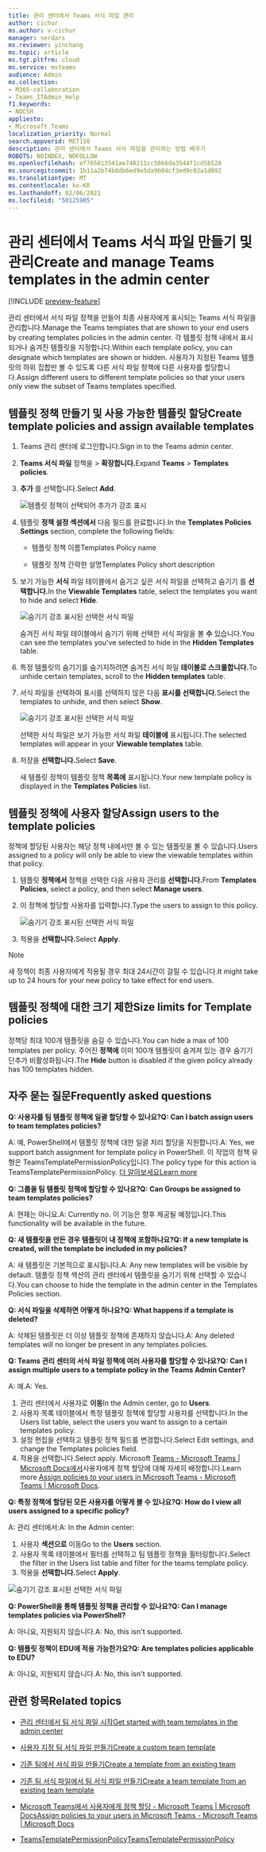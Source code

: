 ```yaml
---
title: 관리 센터에서 Teams 서식 파일 관리
author: cichur
ms.author: v-cichur
manager: serdars
ms.reviewer: yinchang
ms.topic: article
ms.tgt.pltfrm: cloud
ms.service: msteams
audience: Admin
ms.collection:
- M365-collaboration
- Teams_ITAdmin_Help
f1.keywords:
- NOCSH
appliesto:
- Microsoft Teams
localization_priority: Normal
search.appverid: MET150
description: 관리 센터에서 Teams 서식 파일을 관리하는 방법 배우기
ROBOTS: NOINDEX, NOFOLLOW
ms.openlocfilehash: ef765013541ae740211cc5666da3544f1cd5b528
ms.sourcegitcommit: 1b11a2b74b8db6ed9e5da9b04cf3ed9c02a1d892
ms.translationtype: MT
ms.contentlocale: ko-KR
ms.lasthandoff: 02/06/2021
ms.locfileid: "50125905"
---
```

# <a name="create-and-manage-teams-templates-in-the-admin-center"></a><span data-ttu-id="6f6ec-103">관리 센터에서 Teams 서식 파일 만들기 및 관리</span><span class="sxs-lookup"><span data-stu-id="6f6ec-103">Create and manage Teams templates in the admin center</span></span>

[!INCLUDE [preview-feature](includes/preview-feature.md)]

<span data-ttu-id="6f6ec-104">관리 센터에서 서식 파일 정책을 만들어 최종 사용자에게 표시되는 Teams 서식 파일을 관리합니다.</span><span class="sxs-lookup"><span data-stu-id="6f6ec-104">Manage the Teams templates that are shown to your end users by creating templates policies in the admin center.</span></span> <span data-ttu-id="6f6ec-105">각 템플릿 정책 내에서 표시되거나 숨겨진 템플릿을 지정합니다.</span><span class="sxs-lookup"><span data-stu-id="6f6ec-105">Within each template policy, you can designate which templates are shown or hidden.</span></span>
<span data-ttu-id="6f6ec-106">사용자가 지정된 Teams 템플릿의 하위 집합만 볼 수 있도록 다른 서식 파일 정책에 다른 사용자를 할당합니다.</span><span class="sxs-lookup"><span data-stu-id="6f6ec-106">Assign different users to different template policies so that your users only view the subset of Teams templates specified.</span></span>

## <a name="create-template-policies-and-assign-available-templates"></a><span data-ttu-id="6f6ec-107">템플릿 정책 만들기 및 사용 가능한 템플릿 할당</span><span class="sxs-lookup"><span data-stu-id="6f6ec-107">Create template policies and assign available templates</span></span>

1. <span data-ttu-id="6f6ec-108">Teams 관리 센터에 로그인합니다.</span><span class="sxs-lookup"><span data-stu-id="6f6ec-108">Sign in to the Teams admin center.</span></span>

2. <span data-ttu-id="6f6ec-109">**Teams 서식 파일** 정책을  >  **확장합니다.**</span><span class="sxs-lookup"><span data-stu-id="6f6ec-109">Expand **Teams** > **Templates policies**.</span></span>

3. <span data-ttu-id="6f6ec-110">**추가** 를 선택합니다.</span><span class="sxs-lookup"><span data-stu-id="6f6ec-110">Select **Add**.</span></span>

    ![템플릿 정책이 선택되어 추가가 강조 표시](media/template-policies-1.png)

1. <span data-ttu-id="6f6ec-112">템플릿 **정책 설정 섹션에서** 다음 필드를 완료합니다.</span><span class="sxs-lookup"><span data-stu-id="6f6ec-112">In the **Templates Policies Settings** section, complete the following fields:</span></span>

    - <span data-ttu-id="6f6ec-113">템플릿 정책 이름</span><span class="sxs-lookup"><span data-stu-id="6f6ec-113">Templates Policy name</span></span>

    - <span data-ttu-id="6f6ec-114">템플릿 정책 간략한 설명</span><span class="sxs-lookup"><span data-stu-id="6f6ec-114">Templates Policy short description</span></span>

2. <span data-ttu-id="6f6ec-115">보기 가능한 **서식** 파일 테이블에서 숨기고 싶은 서식 파일을 선택하고 숨기기 를 **선택합니다.**</span><span class="sxs-lookup"><span data-stu-id="6f6ec-115">In the **Viewable Templates** table, select the templates you want to hide and select **Hide**.</span></span>

    ![숨기기 강조 표시된 선택한 서식 파일](media/template-policies-2.png)

    <span data-ttu-id="6f6ec-117">숨겨진 서식 파일 테이블에서 숨기기 위해 선택한 서식 파일을 볼 **수** 있습니다.</span><span class="sxs-lookup"><span data-stu-id="6f6ec-117">You can see the templates you've selected to hide in the **Hidden Templates** table.</span></span>

1. <span data-ttu-id="6f6ec-118">특정 템플릿의 숨기기를 숨기지하려면 숨겨진 서식 파일 **테이블로 스크롤합니다.**</span><span class="sxs-lookup"><span data-stu-id="6f6ec-118">To unhide certain templates, scroll to the **Hidden templates** table.</span></span>

1. <span data-ttu-id="6f6ec-119">서식 파일을 선택하여 표시를 선택하지 않은 다음 **표시를 선택합니다.**</span><span class="sxs-lookup"><span data-stu-id="6f6ec-119">Select the templates to unhide, and then select **Show**.</span></span>

   ![숨기기 강조 표시된 선택한 서식 파일](media/template-policies-3.png)

   <span data-ttu-id="6f6ec-121">선택한 서식 파일은 보기 가능한 서식 파일 **테이블에** 표시됩니다.</span><span class="sxs-lookup"><span data-stu-id="6f6ec-121">The selected templates will appear in your **Viewable templates** table.</span></span>
3. <span data-ttu-id="6f6ec-122">저장을 **선택합니다.**</span><span class="sxs-lookup"><span data-stu-id="6f6ec-122">Select **Save**.</span></span>

   <span data-ttu-id="6f6ec-123">새 템플릿 정책이 템플릿 정책 **목록에** 표시됩니다.</span><span class="sxs-lookup"><span data-stu-id="6f6ec-123">Your new template policy is displayed in the **Templates Policies** list.</span></span>

## <a name="assign-users-to-the-template-policies"></a><span data-ttu-id="6f6ec-124">템플릿 정책에 사용자 할당</span><span class="sxs-lookup"><span data-stu-id="6f6ec-124">Assign users to the template policies</span></span>

<span data-ttu-id="6f6ec-125">정책에 할당된 사용자는 해당 정책 내에서만 볼 수 있는 템플릿을 볼 수 있습니다.</span><span class="sxs-lookup"><span data-stu-id="6f6ec-125">Users assigned to a policy will only be able to view the viewable templates within that policy.</span></span>

1. <span data-ttu-id="6f6ec-126">템플릿 **정책에서** 정책을 선택한 다음 사용자 관리를 **선택합니다.**</span><span class="sxs-lookup"><span data-stu-id="6f6ec-126">From **Templates Policies**, select a policy, and then select **Manage users**.</span></span>

2. <span data-ttu-id="6f6ec-127">이 정책에 할당할 사용자를 입력합니다.</span><span class="sxs-lookup"><span data-stu-id="6f6ec-127">Type the users to assign to this policy.</span></span>

   ![숨기기 강조 표시된 선택한 서식 파일](media/template-policies-4.png)

3. <span data-ttu-id="6f6ec-129">적용을 **선택합니다.**</span><span class="sxs-lookup"><span data-stu-id="6f6ec-129">Select **Apply**.</span></span>

> [!Note]
> <span data-ttu-id="6f6ec-130">새 정책이 최종 사용자에게 적용될 경우 최대 24시간이 걸릴 수 있습니다.</span><span class="sxs-lookup"><span data-stu-id="6f6ec-130">It might take up to 24 hours for your new policy to take effect for end users.</span></span>

## <a name="size-limits-for-template-policies"></a><span data-ttu-id="6f6ec-131">템플릿 정책에 대한 크기 제한</span><span class="sxs-lookup"><span data-stu-id="6f6ec-131">Size limits for Template policies</span></span>

<span data-ttu-id="6f6ec-132">정책당 최대 100개 템플릿을 숨길 수 있습니다.</span><span class="sxs-lookup"><span data-stu-id="6f6ec-132">You can hide a max of 100 templates per policy.</span></span> <span data-ttu-id="6f6ec-133">주어진 **정책에** 이미 100개 템플릿이 숨겨져 있는 경우 숨기기 단추가 비활성화됩니다.</span><span class="sxs-lookup"><span data-stu-id="6f6ec-133">The **Hide** button is disabled if the given policy already has 100 templates hidden.</span></span>

## <a name="frequently-asked-questions"></a><span data-ttu-id="6f6ec-134">자주 묻는 질문</span><span class="sxs-lookup"><span data-stu-id="6f6ec-134">Frequently asked questions</span></span>

<span data-ttu-id="6f6ec-135">**Q: 사용자를 팀 템플릿 정책에 일괄 할당할 수 있나요?**</span><span class="sxs-lookup"><span data-stu-id="6f6ec-135">**Q: Can I batch assign users to team templates policies?**</span></span>
  
<span data-ttu-id="6f6ec-136">A: 예, PowerShell에서 템플릿 정책에 대한 일괄 처리 할당을 지원합니다.</span><span class="sxs-lookup"><span data-stu-id="6f6ec-136">A: Yes, we support batch assignment for template policy in PowerShell.</span></span> <span data-ttu-id="6f6ec-137">이 작업의 정책 유형은 TeamsTemplatePermissionPolicy입니다.</span><span class="sxs-lookup"><span data-stu-id="6f6ec-137">The policy type for this action is TeamsTemplatePermissionPolicy.</span></span> [<span data-ttu-id="6f6ec-138">더 알아보세요</span><span class="sxs-lookup"><span data-stu-id="6f6ec-138">Learn more</span></span>](https://docs.microsoft.com/powershell/module/teams/new-csbatchpolicyassignmentoperation?view=teams-ps)

<span data-ttu-id="6f6ec-139">**Q: 그룹을 팀 템플릿 정책에 할당할 수 있나요?**</span><span class="sxs-lookup"><span data-stu-id="6f6ec-139">**Q: Can Groups be assigned to team templates policies?**</span></span>

<span data-ttu-id="6f6ec-140">A: 현재는 아니요.</span><span class="sxs-lookup"><span data-stu-id="6f6ec-140">A: Currently no.</span></span> <span data-ttu-id="6f6ec-141">이 기능은 향후 제공될 예정입니다.</span><span class="sxs-lookup"><span data-stu-id="6f6ec-141">This functionality will be available in the future.</span></span>

<span data-ttu-id="6f6ec-142">**Q: 새 템플릿을 만든 경우 템플릿이 내 정책에 포함하나요?**</span><span class="sxs-lookup"><span data-stu-id="6f6ec-142">**Q: If a new template is created, will the template be included in my policies?**</span></span>

<span data-ttu-id="6f6ec-143">A: 새 템플릿은 기본적으로 표시됩니다.</span><span class="sxs-lookup"><span data-stu-id="6f6ec-143">A: Any new templates will be visible by default.</span></span> <span data-ttu-id="6f6ec-144">템플릿 정책 섹션의 관리 센터에서 템플릿을 숨기기 위해 선택할 수 있습니다.</span><span class="sxs-lookup"><span data-stu-id="6f6ec-144">You can choose to hide the template in the admin center in the Templates Policies section.</span></span>

<span data-ttu-id="6f6ec-145">**Q: 서식 파일을 삭제하면 어떻게 하나요?**</span><span class="sxs-lookup"><span data-stu-id="6f6ec-145">**Q: What happens if a template is deleted?**</span></span>

<span data-ttu-id="6f6ec-146">A: 삭제된 템플릿은 더 이상 템플릿 정책에 존재하지 않습니다.</span><span class="sxs-lookup"><span data-stu-id="6f6ec-146">A: Any deleted templates will no longer be present in any templates policies.</span></span>

<span data-ttu-id="6f6ec-147">**Q: Teams 관리 센터의 서식 파일 정책에 여러 사용자를 할당할 수 있나요?**</span><span class="sxs-lookup"><span data-stu-id="6f6ec-147">**Q: Can I assign multiple users to a template policy in the Teams Admin Center?**</span></span>

<span data-ttu-id="6f6ec-148">A: 예.</span><span class="sxs-lookup"><span data-stu-id="6f6ec-148">A: Yes.</span></span>

1. <span data-ttu-id="6f6ec-149">관리 센터에서 사용자로 **이동**</span><span class="sxs-lookup"><span data-stu-id="6f6ec-149">In the Admin center, go to **Users**.</span></span>
1. <span data-ttu-id="6f6ec-150">사용자 목록 테이블에서 특정 템플릿 정책에 할당할 사용자를 선택합니다.</span><span class="sxs-lookup"><span data-stu-id="6f6ec-150">In the Users list table, select the users you want to assign to a certain templates policy.</span></span>
1. <span data-ttu-id="6f6ec-151">설정 편집을 선택하고 템플릿 정책 필드를 변경합니다.</span><span class="sxs-lookup"><span data-stu-id="6f6ec-151">Select Edit settings, and change the Templates policies field.</span></span>
1. <span data-ttu-id="6f6ec-152">적용을 선택합니다.</span><span class="sxs-lookup"><span data-stu-id="6f6ec-152">Select apply.</span></span>
   <span data-ttu-id="6f6ec-153">Microsoft [Teams - Microsoft Teams \| Microsoft Docs에서](https://docs.microsoft.com/microsoftteams/assign-policies#assign-a-policy-to-a-batch-of-users)사용자에게 정책 할당에 대해 자세히 배정합니다.</span><span class="sxs-lookup"><span data-stu-id="6f6ec-153">Learn more [Assign policies to your users in Microsoft Teams - Microsoft Teams \| Microsoft Docs](https://docs.microsoft.com/microsoftteams/assign-policies#assign-a-policy-to-a-batch-of-users).</span></span>

<span data-ttu-id="6f6ec-154">**Q: 특정 정책에 할당된 모든 사용자를 어떻게 볼 수 있나요?**</span><span class="sxs-lookup"><span data-stu-id="6f6ec-154">**Q: How do I view all users assigned to a specific policy?**</span></span>

<span data-ttu-id="6f6ec-155">A: 관리 센터에서:</span><span class="sxs-lookup"><span data-stu-id="6f6ec-155">A: In the Admin center:</span></span>

1. <span data-ttu-id="6f6ec-156">사용자 **섹션으로** 이동</span><span class="sxs-lookup"><span data-stu-id="6f6ec-156">Go to the **Users** section.</span></span>
2. <span data-ttu-id="6f6ec-157">사용자 목록 테이블에서 필터를 선택하고 팀 템플릿 정책을 필터링합니다.</span><span class="sxs-lookup"><span data-stu-id="6f6ec-157">Select the filter in the Users list table and filter for the teams template policy.</span></span>
3. <span data-ttu-id="6f6ec-158">적용을 **선택합니다.**</span><span class="sxs-lookup"><span data-stu-id="6f6ec-158">Select **Apply**.</span></span>

![숨기기 강조 표시된 선택한 서식 파일](media/template-policies-5.png)

<span data-ttu-id="6f6ec-160">**Q: PowerShell을 통해 템플릿 정책을 관리할 수 있나요?**</span><span class="sxs-lookup"><span data-stu-id="6f6ec-160">**Q: Can I manage templates policies via PowerShell?**</span></span>

<span data-ttu-id="6f6ec-161">A: 아니요, 지원되지 않습니다.</span><span class="sxs-lookup"><span data-stu-id="6f6ec-161">A: No, this isn't supported.</span></span>

<span data-ttu-id="6f6ec-162">**Q: 템플릿 정책이 EDU에 적용 가능한가요?**</span><span class="sxs-lookup"><span data-stu-id="6f6ec-162">**Q: Are templates policies applicable to EDU?**</span></span>

<span data-ttu-id="6f6ec-163">A: 아니요, 지원되지 않습니다.</span><span class="sxs-lookup"><span data-stu-id="6f6ec-163">A: No, this isn't supported.</span></span>

## <a name="related-topics"></a><span data-ttu-id="6f6ec-164">관련 항목</span><span class="sxs-lookup"><span data-stu-id="6f6ec-164">Related topics</span></span>

- [<span data-ttu-id="6f6ec-165">관리 센터에서 팀 서식 파일 시작</span><span class="sxs-lookup"><span data-stu-id="6f6ec-165">Get started with team templates in the admin center</span></span>](https://docs.microsoft.com/MicrosoftTeams/get-started-with-teams-templates-in-the-admin-console)

- [<span data-ttu-id="6f6ec-166">사용자 지정 팀 서식 파일 만들기</span><span class="sxs-lookup"><span data-stu-id="6f6ec-166">Create a custom team template</span></span>](https://docs.microsoft.com/MicrosoftTeams/create-a-team-template)

- [<span data-ttu-id="6f6ec-167">기존 팀에서 서식 파일 만들기</span><span class="sxs-lookup"><span data-stu-id="6f6ec-167">Create a template from an existing team</span></span>](https://docs.microsoft.com/MicrosoftTeams/create-template-from-existing-team)

- [<span data-ttu-id="6f6ec-168">기존 팀 서식 파일에서 팀 서식 파일 만들기</span><span class="sxs-lookup"><span data-stu-id="6f6ec-168">Create a team template from an existing team template</span></span>](https://docs.microsoft.com/MicrosoftTeams/create-template-from-existing-template)

- [<span data-ttu-id="6f6ec-169">Microsoft Teams에서 사용자에게 정책 할당 - Microsoft Teams \| Microsoft Docs</span><span class="sxs-lookup"><span data-stu-id="6f6ec-169">Assign policies to your users in Microsoft Teams - Microsoft Teams \| Microsoft Docs</span></span>](https://docs.microsoft.com/microsoftteams/assign-policies)

- [<span data-ttu-id="6f6ec-170">TeamsTemplatePermissionPolicy</span><span class="sxs-lookup"><span data-stu-id="6f6ec-170">TeamsTemplatePermissionPolicy</span></span>](https://docs.microsoft.com/powershell/module/teams/new-csbatchpolicyassignmentoperation?view=teams-ps)